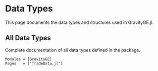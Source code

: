 # Data Types

This page documents the data types and structures used in GravityGE.jl.

## All Data Types

Complete documentation of all data types defined in the package.

```@autodocs
Modules = [GravityGE]
Pages   = ["TradeData.jl"]
```
